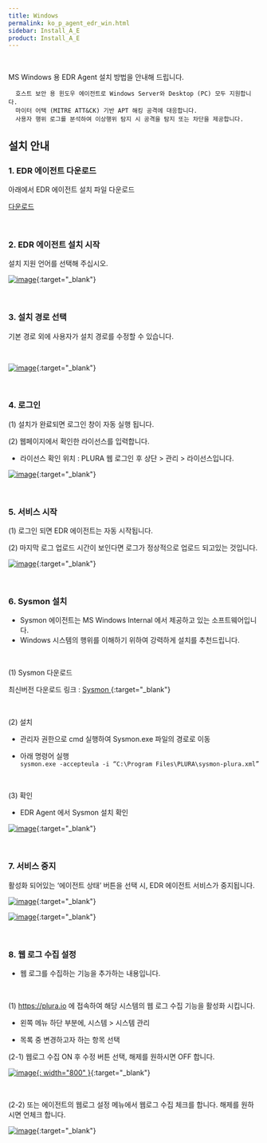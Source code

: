 ```yaml
---
title: Windows
permalink: ko_p_agent_edr_win.html
sidebar: Install_A_E
product: Install_A_E
---
```


<br />

MS Windows 용 EDR Agent 설치 방법을 안내해 드립니다. 

      호스트 보안 용 윈도우 에이전트로 Windows Server와 Desktop (PC) 모두 지원합니다.
      마이터 어택 (MITRE ATT&CK) 기반 APT 해킹 공격에 대응합니다.
      사용자 행위 로그를 분석하여 이상행위 탐지 시 공격을 탐지 또는 차단을 제공합니다.

## 설치 안내

<!-- 샘플 : __1.1 파일 다운로드__ -->

### 1. EDR 에이전트 다운로드

아래에서 EDR 에이전트 설치 파일 다운로드

[다운로드](https://repo.plura.io/v4/agent/win/PluraSetup.exe)

<br />

### 2. EDR 에이전트 설치 시작

설치 지원 언어를 선택해 주십시오. 

[![image](/docs/images/Ins_G/Agent_W/Agent_W_1.png)](/docs/images/Ins_G/Agent_W/Agent_W_1.png){:target="_blank"}

<br />

### 3. 설치 경로 선택

기본 경로 외에 사용자가 설치 경로를 수정할 수 있습니다.

<br />

[![image](/docs/images/Ins_G/Ins_EDR/006.png)](/docs/images/Ins_G/Ins_EDR/006.png){:target="_blank"}

<br />

### 4. 로그인

(1) 설치가 완료되면 로그인 창이 자동 실행 됩니다.

(2) 웹페이지에서 확인한 라이선스를 입력합니다.
- 라이선스 확인 위치 : PLURA 웹 로그인 후 상단 > 관리 > 라이선스입니다.

[![image](/docs/images/Ins_G/Agent_W/Agent_W_3.png)](/docs/images/Ins_G/Agent_W/Agent_W_3.png){:target="_blank"}

<br />

### 5. 서비스 시작

(1) 로그인 되면 EDR 에이전트는 자동 시작됩니다.

(2) 마지막 로그 업로드 시간이 보인다면 로그가 정상적으로 업로드 되고있는 것입니다.

[![image](/docs/images/Ins_G/Agent_W/Agent_W_4.png)](/docs/images/Ins_G/Agent_W/Agent_W_4.png){:target="_blank"}

<br />

### 6. Sysmon 설치

* Sysmon 에이전트는 MS Windows Internal 에서 제공하고 있는 소프트웨어입니다.
* Windows 시스템의 행위를 이해하기 위하여 강력하게 설치를 추천드립니다.

<br />

(1) Sysmon 다운로드

최신버전 다운로드 링크 : [ Sysmon ](https://learn.microsoft.com/en-us/sysinternals/downloads/sysmon){:target="_blank"}

<br />

(2) 설치

* 관리자 권한으로 cmd 실행하여 Sysmon.exe 파일의 경로로 이동

* 아래 명령어 실행   
`sysmon.exe -accepteula -i “C:\Program Files\PLURA\sysmon-plura.xml”`

<br />

(3) 확인

* EDR Agent 에서 Sysmon 설치 확인

[![image](/docs/images/Ins_G/Sysmon/sysmon_3.png)](/docs/images/Ins_G/Sysmon/sysmon_3.png){:target="_blank"}

<br />

### 7. 서비스 중지

활성화 되어있는 ‘에이전트 상태’ 버튼을 선택 시, EDR 에이전트 서비스가 중지됩니다.

[![image](/docs/images/Ins_G/Agent_W/Agent_W_5.png)](/docs/images/Ins_G/Agent_W/Agent_W_5.png){:target="_blank"}

[![image](/docs/images/Ins_G/Agent_W/Agent_W_6.png)](/docs/images/Ins_G/Agent_W/Agent_W_6.png){:target="_blank"}

<br />

### 8. 웹 로그 수집 설정

* 웹 로그를 수집하는 기능을 추가하는 내용입니다.

<br />

(1) <font color='dodgerblue'> https://plura.io </font> 에 접속하여 해당 시스템의 웹 로그 수집 기능을 활성화 시킵니다.

* 왼쪽 메뉴 하단 부분에, 시스템 > 시스템 관리

* 목록 중 변경하고자 하는 항목 선택

(2-1) 웹로그 수집 ON 후 수정 버튼 선택, 해제를 원하시면 OFF 합니다.

[![image](/docs/images/Ins_G/Ins_EDR/005.png){: width="800" }](/docs/images/Ins_G/Ins_EDR/005.png){:target="_blank"}

<br />

(2-2) 또는 에이전트의 웹로그 설정 메뉴에서 웹로그 수집 체크를 합니다. 해제를 원하시면 언체크 합니다.

[![image](/docs/images/Ins_G/Ins_EDR/001.png)](/docs/images/Ins_G/Ins_EDR/001.png){:target="_blank"}

<br />

<!--
## Step 3

__자동 업데이트 기능__

PLURA V5 Agent 자동 업데이트 기능을 사용하시려면 환경설정 탭으로 이동하여 자동업데이트 체크박스에 체크 되어있는지 확인합니다. 기본값은 체크 상태입니다.

[![image](/docs/images/Ins_G/Ins_EDR/002.png)](/docs/images/Ins_G/Ins_EDR/002.png){:target="_blank"}

<br>



## Step 4

__업데이트 확인__

PLURA V5 Agent의 업데이트 버전은 C:\Program Files\PLURA 경로에서 확인 하실 수 있습니다.

**ex)PLURAService 버전 확인**

[![image](/docs/images/Ins_G/Ins_EDR/003.png){: width="800" }](/docs/images/Ins_G/Ins_EDR/003.png){:target="_blank"}

<br>

[![image](/docs/images/Ins_G/Ins_EDR/004.png)](/docs/images/Ins_G/Ins_EDR/004.png){:target="_blank"}

<br>

-->


<!-- 주석 Sample
-->



<!--
######### 삭제된 내용
## Windows Agent 설치 영상

<style>.embed-container { position: relative; padding-bottom: 56.25%; height: 0; overflow: hidden; max-width: 100%; } .embed-container iframe, .embed-container object, .embed-container embed { position: absolute; top: 0; left: 0; width: 100%; height: 100%; }</style><div class='embed-container'><iframe src='https://www.youtube.com/embed/kKLL_sP9w9c' frameborder='0' allowfullscreen></iframe></div>

## 웹로그 수집 설정 영상
<style>.embed-container { position: relative; padding-bottom: 56.25%; height: 0; overflow: hidden; max-width: 100%; } .embed-container iframe, .embed-container object, .embed-container embed { position: absolute; top: 0; left: 0; width: 100%; height: 100%; }</style><div class='embed-container'><iframe src='https://www.youtube.com/embed/kKLL_sP9w9c' frameborder='0' allowfullscreen></iframe></div>
-->

